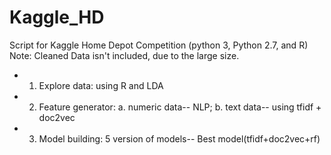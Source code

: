 # Kaggle_HD
Script for Kaggle Home Depot Competition (python 3, Python 2.7, and R)
Note: Cleaned Data isn't included, due to the large size.
- 1. Explore data: using R and LDA 
- 2. Feature generator: a. numeric data-- NLP; b. text data-- using tfidf + doc2vec
- 3. Model building: 5 version of models-- Best model(tfidf+doc2vec+rf)

